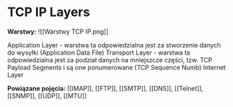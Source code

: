# TCP IP Layers

**Warstwy:**
![[Warstwy TCP IP.png]]

Application Layer - warstwa ta odpowiedzialna jest za stworzenie danych do wysyłki (Application Data File)
Transport Layer - warstwa ta odpowiedzialna jest za podział danych na mniejszcze części, tzw. TCP Payload Segments i są one ponumerowane (TCP Sequence Numb)
Internet Layer

**Powiązane pojęcia:**
[[IMAP]], [[FTP]], [[SMTP]], [[DNS]], [[Telnet]], [[SNMP]], [[UDP]], [[MTU]]